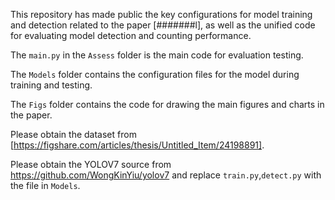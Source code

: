 This repository has made public the key configurations for model training and detection related to the paper [#######l], as well as the unified code for evaluating model detection and counting performance.

The `main.py` in the `Assess` folder is the main code for evaluation testing. 

The `Models` folder contains the configuration files for the model during training and testing. 

The `Figs` folder contains the code for drawing the main figures and charts in the paper.

Please obtain the dataset from [https://figshare.com/articles/thesis/Untitled_Item/24198891].

Please obtain the YOLOV7 source from https://github.com/WongKinYiu/yolov7 and replace  `train.py`,`detect.py`  with the file in `Models`.
